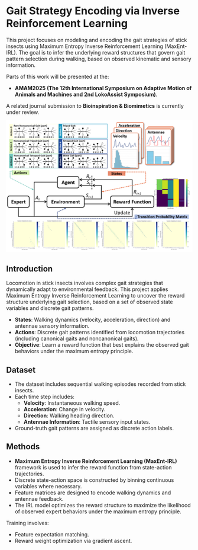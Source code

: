 # Gait Strategy Encoding via Inverse Reinforcement Learning

This project focuses on modeling and encoding the gait strategies of stick insects using Maximum Entropy Inverse Reinforcement Learning (MaxEnt-IRL). The goal is to infer the underlying reward structures that govern gait pattern selection during walking, based on observed kinematic and sensory information.

Parts of this work will be presented at the:
- **AMAM2025 (The 12th International Symposium on Adaptive Motion of Animals and Machines and 2nd LokoAssist Symposium)**.  

A related journal submission to **Bioinspiration & Biomimetics** is currently under review.

![MaxEnt-IRL framework](configs/MaxEnt-IRL.png)

## Introduction

Locomotion in stick insects involves complex gait strategies that dynamically adapt to environmental feedback. This project applies Maximum Entropy Inverse Reinforcement Learning to uncover the reward structure underlying gait selection, based on a set of observed state variables and discrete gait patterns.

- **States**: Walking dynamics (velocity, acceleration, direction) and antennae sensory information.
- **Actions**: Discrete gait patterns identified from locomotion trajectories (including canonical gaits and noncanonical gaits).
- **Objective**: Learn a reward function that best explains the observed gait behaviors under the maximum entropy principle.


## Dataset

- The dataset includes sequential walking episodes recorded from stick insects.
- Each time step includes:
  - **Velocity**: Instantaneous walking speed.
  - **Acceleration**: Change in velocity.
  - **Direction**: Walking heading direction.
  - **Antennae Information**: Tactile sensory input states.
- Ground-truth gait patterns are assigned as discrete action labels.


## Methods

- **Maximum Entropy Inverse Reinforcement Learning (MaxEnt-IRL)** framework is used to infer the reward function from state-action trajectories.
- Discrete state-action space is constructed by binning continuous variables where necessary.
- Feature matrices are designed to encode walking dynamics and antennae feedback.
- The IRL model optimizes the reward structure to maximize the likelihood of observed expert behaviors under the maximum entropy principle.

Training involves:
- Feature expectation matching.
- Reward weight optimization via gradient ascent.
